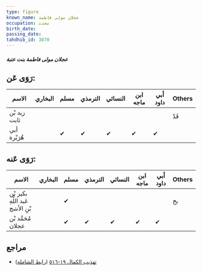 ```yaml
---
type: figure
known_name: عجلان مولى فاطمة
occupation: محدث
birth_date:
passing_date:
tahdhib_id: 3878
---
```

##### عجلان مولى فاطمة بنت عتبة

## رَوَى عَن:
| الاسم        | البخاري | مسلم | الترمذي | النسائي | ابن ماجه | أبي داود | Others |
| ------------ | ------- | ---- | ------- | ------- | -------- | -------- | ------ |
| زيد بْن ثابت |         |      |         |         |          |          | قَدْ   |
| أبي هُرَيْرة |         | ✔    | ✔       | ✔       | ✔        | ✔        |        |
## رَوَى عَنه:
| الاسم                            | البخاري | مسلم | الترمذي | النسائي | ابن ماجه | أبي داود | Others |
| -------------------------------- | ------- | ---- | ------- | ------- | -------- | -------- | ------ |
| بكير بْن عَبد اللَّهِ بْنِ الأشج |         | ✔    |         |         |          |          | بخ     |
| مُحَمَّد بْن عجلان               |         | ✔    | ✔       | ✔       | ✔        | ✔        |        |
## مراجع
- [تهذيب الكمال ١٩-٥١٦](obsidian://open?vault=Tahdhib-al-Kamal&file=Figures/٣٨٧٨-عجلان%20مولى%20فاطمة%20بنت%20عتبة) ([رابط الشاملة](https://shamela.ws/book/3722/10090))
